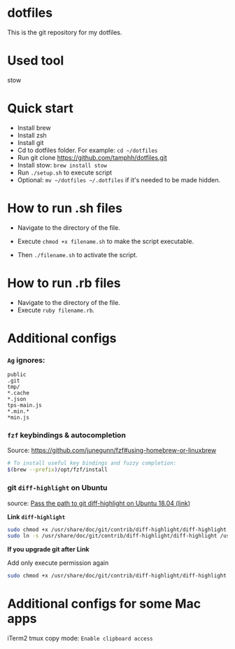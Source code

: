 # dotfiles
This is the git repository for my dotfiles.

# Used tool
stow

# Quick start
- Install brew
- Install zsh
- Install git
- Cd to dotfiles folder. For example: ```cd ~/dotfiles```
- Run git clone https://github.com/tamphh/dotfiles.git
- Install stow: ```brew install stow```
- Run ```./setup.sh``` to execute script
- Optional: ```mv ~/dotfiles ~/.dotfiles``` if it's needed to be made hidden.

# How to run .sh files
- Navigate to the directory of the file. 

- Execute ```chmod +x filename.sh``` to make the script executable. 

- Then ```./filename.sh``` to activate the script.

# How to run .rb files
- Navigate to the directory of the file. 
- Execute ```ruby filename.rb```.

# Additional configs
### ```Ag``` ignores:
  ```node_modules
  public
  .git
  tmp/
  *.cache
  *.json
  tps-main.js
  *.min.*
  *min.js
  ```

### ```fzf``` keybindings & autocompletion
Source: https://github.com/junegunn/fzf#using-homebrew-or-linuxbrew
```sh
# To install useful key bindings and fuzzy completion:
$(brew --prefix)/opt/fzf/install
```

### git ```diff-highlight``` on Ubuntu
source: [Pass the path to git diff-highlight on Ubuntu 18.04 (link)](https://qiita.com/SakaiYuki/items/2814d417d0bec59046bb)

**Link ```diff-highlight```**
```sh
sudo chmod +x /usr/share/doc/git/contrib/diff-highlight/diff-highlight
sudo ln -s /usr/share/doc/git/contrib/diff-highlight/diff-highlight /usr/local/bin/diff-highlight
```
**If you upgrade git after Link**

Add only execute permission again
```sh
sudo chmod +x /usr/share/doc/git/contrib/diff-highlight/diff-highlight
```
# Additional configs for some Mac apps
iTerm2 tmux copy mode: ```Enable clipboard access```

